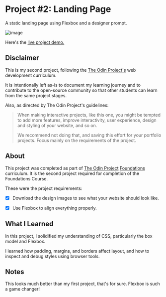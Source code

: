 Project #2: Landing Page
=============

A static landing page using Flexbox and a designer prompt.

![image](https://github.com/user-attachments/assets/53e357c2-0ffd-4afd-a9f3-953ed77e30f5)


Here's the [live project demo.](https://alansobchacki.github.io/odin-landing-page/)


Disclaimer
-----

This is my second project, following the [The Odin Project's](https://www.theodinproject.com/) web development curriculum. 

It is intentionally left as-is to document my learning journey and to contribute to the open-source community so that other students can learn from the same project stages.

Also, as directed by The Odin Project's guidelines:

> When making interactive projects, like this one, you might be tempted to add more features, improve interactivity, user experience, design and styling of your website, and so on.
> 
> We recommend not doing that, and saving this effort for your portfolio projects. Focus mainly on the requirements of the project.


About
-----

This project was completed as part of [The Odin Project](https://www.theodinproject.com/) [Foundations](https://www.theodinproject.com/paths/foundations/courses/foundations) curriculum. It is the second project required for completion of the Foundations Course.

These were the project requirements:

- [x] Download the design images to see what your website should look like.
- [x] Use Flexbox to align everything properly.


What I Learned
-----

In this project, I solidified my understanding of CSS, particularly the box model and Flexbox. 

I learned how padding, margins, and borders affect layout, and how to inspect and debug styles using browser tools.

Notes
-----

This looks much better than my first project, that's for sure. Flexbox is such a game changer!
